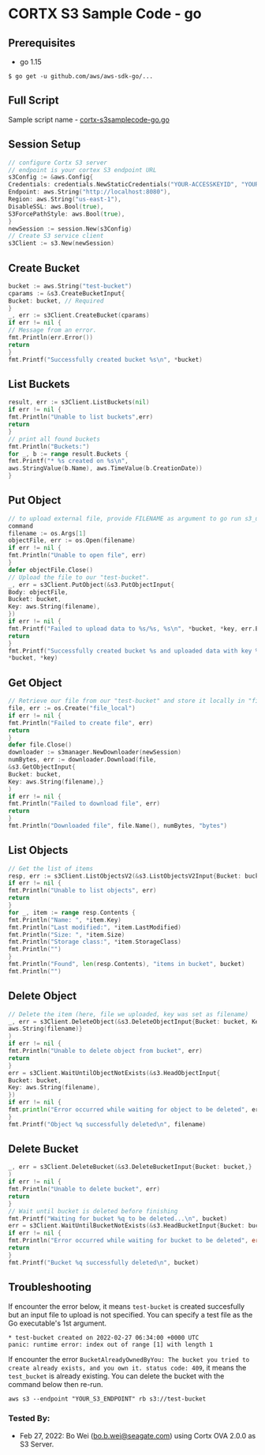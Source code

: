 CORTX S3 Sample Code - go
==============================

Prerequisites
---------------------
* go 1.15
```
$ go get -u github.com/aws/aws-sdk-go/...
```

Full Script
---------------------
Sample script name - [cortx-s3samplecode-go.go](cortx-s3samplecode-go.go)

Session  Setup
---------------------
```go
// configure Cortx S3 server
// endpoint is your cortex S3 endpoint URL
s3Config := &aws.Config{
Credentials: credentials.NewStaticCredentials("YOUR-ACCESSKEYID", "YOUR-SECRETACCESSKEY", ""),
Endpoint: aws.String("http://localhost:8080"),
Region: aws.String("us-east-1"),
DisableSSL: aws.Bool(true),
S3ForcePathStyle: aws.Bool(true),
}
newSession := session.New(s3Config)
// Create S3 service client
s3Client := s3.New(newSession)
```

Create Bucket
---------------------
```go
bucket := aws.String("test-bucket")
cparams := &s3.CreateBucketInput{
Bucket: bucket, // Required
}
_, err := s3Client.CreateBucket(cparams)
if err != nil {
// Message from an error.
fmt.Println(err.Error())
return
}
fmt.Printf("Successfully created bucket %s\n", *bucket)
```

List Buckets
---------------------
```go
result, err := s3Client.ListBuckets(nil)
if err != nil {
fmt.Println("Unable to list buckets",err)
return
}
// print all found buckets
fmt.Println("Buckets:")
for _, b := range result.Buckets {
fmt.Printf("* %s created on %s\n",
aws.StringValue(b.Name), aws.TimeValue(b.CreationDate))
}
```

Put Object
---------------------
```go
// to upload external file, provide FILENAME as argument to go run s3_utility.go
command
filename := os.Args[1]
objectFile, err := os.Open(filename)
if err != nil {
fmt.Println("Unable to open file", err)
}
defer objectFile.Close()
// Upload the file to our "test-bucket".
_, err = s3Client.PutObject(&s3.PutObjectInput{
Body: objectFile,
Bucket: bucket,
Key: aws.String(filename),
})
if err != nil {
fmt.Printf("Failed to upload data to %s/%s, %s\n", *bucket, *key, err.Error())
return
}
fmt.Printf("Successfully created bucket %s and uploaded data with key %s\n",
*bucket, *key)
```

Get Object
---------------------
```go
// Retrieve our file from our "test-bucket" and store it locally in "file_local"
file, err := os.Create("file_local")
if err != nil {
fmt.Println("Failed to create file", err)
return
}
defer file.Close()
downloader := s3manager.NewDownloader(newSession)
numBytes, err := downloader.Download(file,
&s3.GetObjectInput{
Bucket: bucket,
Key: aws.String(filename),}
)
if err != nil {
fmt.Println("Failed to download file", err)
return
}
fmt.Println("Downloaded file", file.Name(), numBytes, "bytes")
```

List Objects
---------------------
```go
// Get the list of items
resp, err := s3Client.ListObjectsV2(&s3.ListObjectsV2Input{Bucket: bucket})
if err != nil {
fmt.Println("Unable to list objects", err)
return
}
for _, item := range resp.Contents {
fmt.Println("Name: ", *item.Key)
fmt.Println("Last modified:", *item.LastModified)
fmt.Println("Size: ", *item.Size)
fmt.Println("Storage class:", *item.StorageClass)
fmt.Println("")
}
fmt.Println("Found", len(resp.Contents), "items in bucket", bucket)
fmt.Println("")
```

Delete Object
---------------------
```go
// Delete the item (here, file we uploaded, key was set as filename)
_, err = s3Client.DeleteObject(&s3.DeleteObjectInput{Bucket: bucket, Key:
aws.String(filename)}
)
if err != nil {
fmt.Println("Unable to delete object from bucket", err)
return
}
err = s3Client.WaitUntilObjectNotExists(&s3.HeadObjectInput{
Bucket: bucket,
Key: aws.String(filename),
})
if err != nil {
fmt.println("Error occurred while waiting for object to be deleted", err)
}
fmt.Printf("Object %q successfully deleted\n", filename)
```

Delete Bucket
---------------------
```go
_, err = s3Client.DeleteBucket(&s3.DeleteBucketInput{Bucket: bucket,}
)
if err != nil {
fmt.Println("Unable to delete bucket", err)
return
}
// Wait until bucket is deleted before finishing
fmt.Printf("Waiting for bucket %q to be deleted...\n", bucket)
err = s3Client.WaitUntilBucketNotExists(&s3.HeadBucketInput{Bucket: bucket,})
if err != nil {
fmt.Println("Error occurred while waiting for bucket to be deleted", error)
return
}
fmt.Printf("Bucket %q successfully deleted\n", bucket)
```
Troubleshooting
---------------------
If encounter the error below, it means `test-bucket` is created succesfully but an input file to upload is not specified. You can specify a test file as the Go executable's 1st argument.
```
* test-bucket created on 2022-02-27 06:34:00 +0000 UTC
panic: runtime error: index out of range [1] with length 1
```

If encounter the error `BucketAlreadyOwnedByYou: The bucket you tried to create already exists, and you own it. status code: 409`, it means the `test_bucket` is already existing. You can delete the bucket with the command below then re-run.
```
aws s3 --endpoint "YOUR_S3_ENDPOINT" rb s3://test-bucket
```

### Tested By:

- Feb 27, 2022: Bo Wei (bo.b.wei@seagate.com) using Cortx OVA 2.0.0 as S3 Server.

